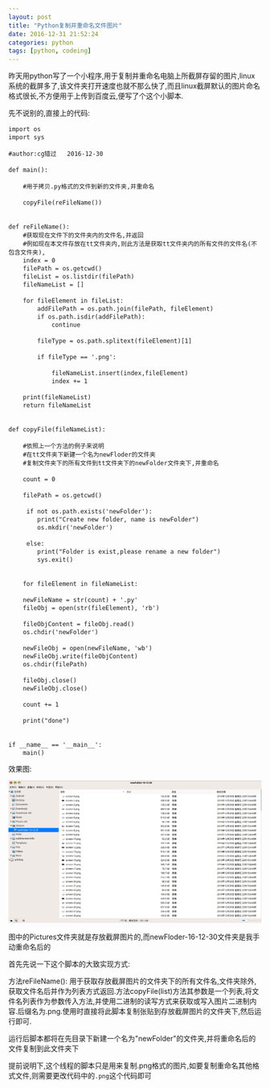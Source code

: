 ```yaml
---
layout: post
title: "Python复制并重命名文件图片"
date: 2016-12-31 21:52:24
categories: python
tags: [python, codeing]
---
```


昨天用python写了一个小程序,用于复制并重命名电脑上所截屏存留的图片,linux系统的截屏多了,该文件夹打开速度也就不那么快了,而且linux截屏默认的图片命名格式很长,不方便用于上传到百度云,便写了个这个小脚本.

先不说别的,直接上的代码:

<!-- more -->

	import os
	import sys

	#author:cg错过   2016-12-30

	def main():

		#用于拷贝.py格式的文件到新的文件夹,并重命名
	    
		copyFile(reFileName())
	    

	def reFileName():
		#获取现在文件下的文件夹内的文件名,并返回
		#例如现在本文件存放在tt文件夹内,则此方法是获取tt文件夹内的所有文件的文件名(不包含文件夹),
	    index = 0
	    filePath = os.getcwd()
	    fileList = os.listdir(filePath)
	    fileNameList = []

		for fileElement in fileList:
			addFilePath = os.path.join(filePath, fileElement)
			if os.path.isdir(addFilePath):
			    continue

			fileType = os.path.splitext(fileElement)[1]

			if fileType == '.png':
			    
			    fileNameList.insert(index,fileElement)
			    index += 1
		
	    print(fileNameList)
	    return fileNameList


	def copyFile(fileNameList):

		#依照上一个方法的例子来说明
		#在tt文件夹下新建一个名为newFloder的文件夹
		#复制文件夹下的所有文件到tt文件夹下的newFolder文件夹下,并重命名

	    count = 0

	    filePath = os.getcwd()

		 if not os.path.exists('newFolder'):
			print("Create new folder, name is newFolder")
			os.mkdir('newFolder')
		    
		 else:
			print("Folder is exist,please rename a new folder")
			sys.exit()
	    

	    for fileElement in fileNameList:

		newFileName = str(count) + '.py'
		fileObj = open(str(fileElement), 'rb')
		
		fileObjContent = fileObj.read()        
		os.chdir('newFolder')

		newFileObj = open(newFileName, 'wb')
		newFileObj.write(fileObjContent)
		os.chdir(filePath)

		fileObj.close()
		newFileObj.close()

		count += 1

	    print("done")

	    
	if __name__ == '__main__':
	    main()

效果图:

![python-renamefile](/images/python/python-rename-1.png)

图中的Pictures文件夹就是存放截屏图片的,而newFloder-16-12-30文件夹是我手动重命名后的


首先先说一下这个脚本的大致实现方式:

方法reFileName\(\):
用于获取存放截屏图片的文件夹下的所有文件名,文件夹除外,获取文件名后并作为列表方式返回.方法copyFile\(list\)方法其参数是一个列表,将文件名列表作为参数传入方法,并使用二进制的读写方式来获取或写入图片二进制内容.后缀名为\.png.使用时直接将此脚本复制张贴到存放截屏图片的文件夹下,然后运行即可.

运行后脚本都将在先目录下新建一个名为"newFolder"的文件夹,并将重命名后的文件复制到此文件夹下

提前说明下,这个线程的脚本只是用来复制.png格式的图片,如要复制重命名其他格式文件,则需要更改代码中的`.png`这个代码即可
